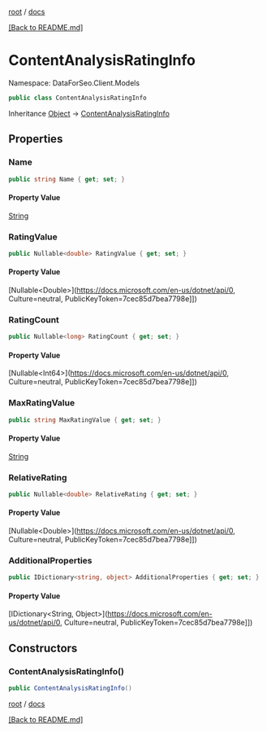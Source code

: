 [root](./../ "root") / [docs](./ "docs")

[[Back to README.md]](./../README.md "[Back to README.md]")

# ContentAnalysisRatingInfo

Namespace: DataForSeo.Client.Models

```csharp
public class ContentAnalysisRatingInfo
```

Inheritance [Object](https://docs.microsoft.com/en-us/dotnet/api/Object) → [ContentAnalysisRatingInfo](./ContentAnalysisRatingInfo.md)

## Properties

### **Name**

```csharp
public string Name { get; set; }
```

#### Property Value

[String](https://docs.microsoft.com/en-us/dotnet/api/String)<br>

### **RatingValue**

```csharp
public Nullable<double> RatingValue { get; set; }
```

#### Property Value

[Nullable&lt;Double&gt;](https://docs.microsoft.com/en-us/dotnet/api/0, Culture=neutral, PublicKeyToken=7cec85d7bea7798e]])<br>

### **RatingCount**

```csharp
public Nullable<long> RatingCount { get; set; }
```

#### Property Value

[Nullable&lt;Int64&gt;](https://docs.microsoft.com/en-us/dotnet/api/0, Culture=neutral, PublicKeyToken=7cec85d7bea7798e]])<br>

### **MaxRatingValue**

```csharp
public string MaxRatingValue { get; set; }
```

#### Property Value

[String](https://docs.microsoft.com/en-us/dotnet/api/String)<br>

### **RelativeRating**

```csharp
public Nullable<double> RelativeRating { get; set; }
```

#### Property Value

[Nullable&lt;Double&gt;](https://docs.microsoft.com/en-us/dotnet/api/0, Culture=neutral, PublicKeyToken=7cec85d7bea7798e]])<br>

### **AdditionalProperties**

```csharp
public IDictionary<string, object> AdditionalProperties { get; set; }
```

#### Property Value

[IDictionary&lt;String, Object&gt;](https://docs.microsoft.com/en-us/dotnet/api/0, Culture=neutral, PublicKeyToken=7cec85d7bea7798e]])<br>

## Constructors

### **ContentAnalysisRatingInfo()**

```csharp
public ContentAnalysisRatingInfo()
```

[root](./../ "root") / [docs](./ "docs")

[[Back to README.md]](./../README.md "[Back to README.md]")